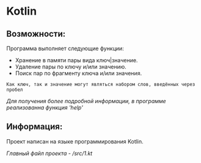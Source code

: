# Kotlin

Возможности:
-

Программа выполняет следующие функции:
  - Хранение в памяти пары вида ключ|значение.
  - Удаление пары по ключу и/или значению.
  - Поиск пар по фрагменту ключа и/или значения.
  
`Как ключ, так и значение могут являться набором слов, введённых через пробел`
 
 _Для получения более подробной информации, в программе реализованна функция 'help'_

Информация:
-


Проект написан на языке программирования Kotlin. 

*Главный файл проекта - /src/1.kt*
